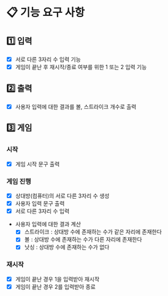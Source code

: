 # 📋 기능 요구 사항

## 1️⃣ 입력
- [X] 서로 다른 3자리 수 입력 기능
- [X] 게임이 끝난 후 재시작/종료 여부를 위한 1 또는 2 입력 기능

## 2️⃣ 출력
- [X] 사용자 입력에 대한 결과를 볼, 스트라이크 개수로 출력

## 3️⃣ 게임
### 시작
- [X] 게임 시작 문구 출력
### 게임 진행
- [X] 상대방(컴퓨터)의 서로 다른 3자리 수 생성
- [X] 사용자 입력 문구 출력
- [X] 서로 다른 3자리 수 입력
- 사용자 입력에 대한 결과 계산
    - [X] 스트라이크 : 상대방 수에 존재하는 수가 같은 자리에 존재한다
    - [X] 볼 : 상대방 수에 존재하는 수가 다른 자리에 존재한다
    - [X] 낫싱 : 상대방 수에 존재하는 수가 없다
### 재시작
- [X] 게임이 끝난 경우 1을 입력받아 재시작
- [X] 게임이 끝난 경우 2를 입력받아 종료
